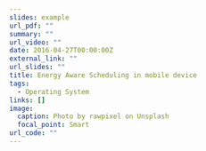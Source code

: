 ```yaml
---
slides: example
url_pdf: ""
summary: ""
url_video: ""
date: 2016-04-27T00:00:00Z
external_link: ""
url_slides: ""
title: Energy Aware Scheduling in mobile device
tags:
  - Operating System
links: []
image:
  caption: Photo by rawpixel on Unsplash
  focal_point: Smart
url_code: ""
---
```

